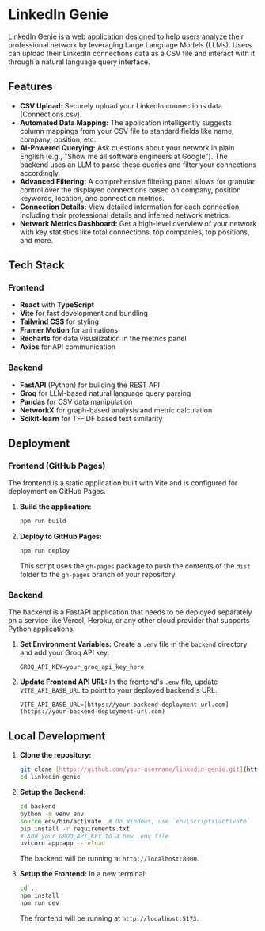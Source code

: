 # LinkedIn Genie

LinkedIn Genie is a web application designed to help users analyze their professional network by leveraging Large Language Models (LLMs). Users can upload their LinkedIn connections data as a CSV file and interact with it through a natural language query interface.

## Features

- **CSV Upload:** Securely upload your LinkedIn connections data (Connections.csv).
- **Automated Data Mapping:** The application intelligently suggests column mappings from your CSV file to standard fields like name, company, position, etc.
- **AI-Powered Querying:** Ask questions about your network in plain English (e.g., "Show me all software engineers at Google"). The backend uses an LLM to parse these queries and filter your connections accordingly.
- **Advanced Filtering:** A comprehensive filtering panel allows for granular control over the displayed connections based on company, position keywords, location, and connection metrics.
- **Connection Details:** View detailed information for each connection, including their professional details and inferred network metrics.
- **Network Metrics Dashboard:** Get a high-level overview of your network with key statistics like total connections, top companies, top positions, and more.

## Tech Stack

### Frontend

- **React** with **TypeScript**
- **Vite** for fast development and bundling
- **Tailwind CSS** for styling
- **Framer Motion** for animations
- **Recharts** for data visualization in the metrics panel
- **Axios** for API communication

### Backend

- **FastAPI** (Python) for building the REST API
- **Groq** for LLM-based natural language query parsing
- **Pandas** for CSV data manipulation
- **NetworkX** for graph-based analysis and metric calculation
- **Scikit-learn** for TF-IDF based text similarity

## Deployment

### Frontend (GitHub Pages)

The frontend is a static application built with Vite and is configured for deployment on GitHub Pages.

1.  **Build the application:**
    ```bash
    npm run build
    ```
2.  **Deploy to GitHub Pages:**
    ```bash
    npm run deploy
    ```
    This script uses the `gh-pages` package to push the contents of the `dist` folder to the `gh-pages` branch of your repository.

### Backend

The backend is a FastAPI application that needs to be deployed separately on a service like Vercel, Heroku, or any other cloud provider that supports Python applications.

1.  **Set Environment Variables:**
    Create a `.env` file in the `backend` directory and add your Groq API key:
    ```
    GROQ_API_KEY=your_groq_api_key_here
    ```

2.  **Update Frontend API URL:**
    In the frontend's `.env` file, update `VITE_API_BASE_URL` to point to your deployed backend's URL.

    ```
    VITE_API_BASE_URL=[https://your-backend-deployment-url.com](https://your-backend-deployment-url.com)
    ```

## Local Development

1.  **Clone the repository:**
    ```bash
    git clone [https://github.com/your-username/linkedin-genie.git](https://github.com/your-username/linkedin-genie.git)
    cd linkedin-genie
    ```

2.  **Setup the Backend:**
    ```bash
    cd backend
    python -m venv env
    source env/bin/activate  # On Windows, use `env\Scripts\activate`
    pip install -r requirements.txt
    # Add your GROQ_API_KEY to a new .env file
    uvicorn app:app --reload
    ```
    The backend will be running at `http://localhost:8000`.

3.  **Setup the Frontend:**
    In a new terminal:
    ```bash
    cd ..
    npm install
    npm run dev
    ```
    The frontend will be running at `http://localhost:5173`.